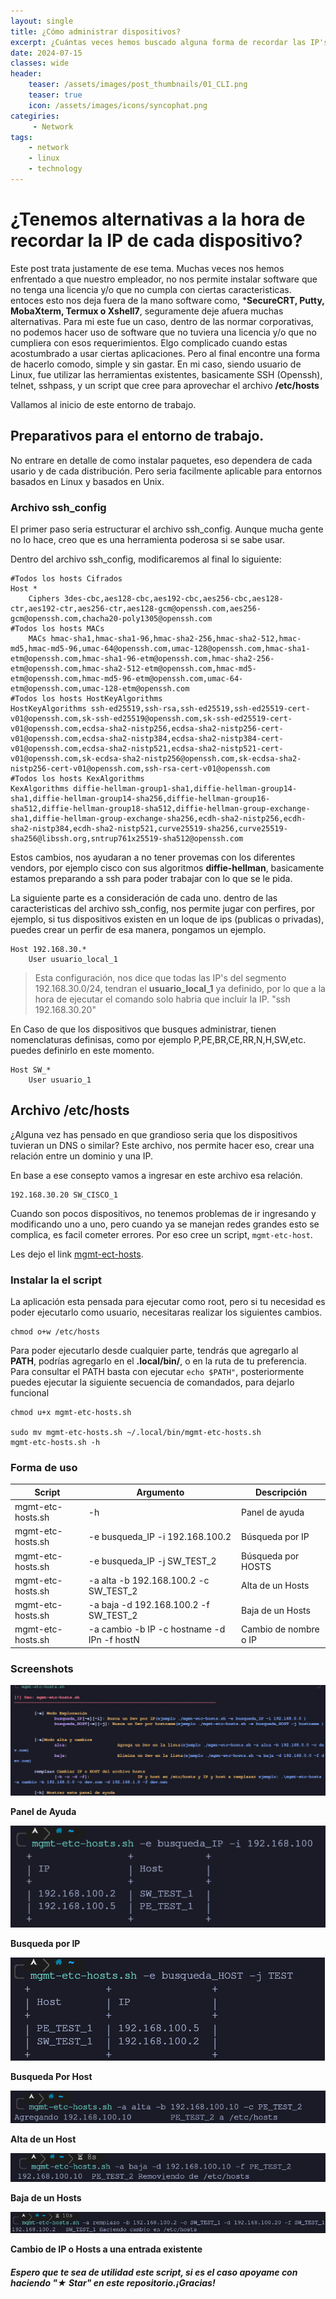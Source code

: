 ```yaml
---
layout: single
title: ¿Cómo administrar dispositivos?
excerpt: ¿Cuántas veces hemos buscado alguna forma de recordar las IP's de cada uno de los dispositivos de la red?
date: 2024-07-15
classes: wide
header:
    teaser: /assets/images/post_thumbnails/01_CLI.png
    teaser: true
    icon: /assets/images/icons/syncophat.png
categiries:
     - Network
tags:
    - network
    - linux
    - technology
---
```

# ¿Tenemos alternativas a la hora de recordar la **IP** de cada dispositivo?
Este post trata justamente de ese tema. Muchas veces nos hemos enfrentado a que nuestro empleador, no nos permite instalar software que no tenga una licencia y/o que no cumpla con ciertas caracteristicas. entoces esto nos deja fuera de la mano software como, ***SecureCRT, Putty, MobaXterm, Termux o Xshell7**, seguramente deje afuera muchas alternativas.
Para mi este fue un caso, dentro de las normar corporativas, no podemos hacer uso de software que no tuviera una licencia y/o que no cumpliera con esos requerimientos.
Elgo complicado cuando estas acostumbrado a usar ciertas aplicaciones. Pero al final encontre una forma de hacerlo comodo, simple y sin gastar.
En mi caso, siendo usuario de Linux, fue utilizar las herramientas existentes, basicamente SSH (Openssh), telnet, sshpass, y un script que cree para aprovechar el archivo **/etc/hosts**

Vallamos al inicio de este entorno de trabajo.
## Preparativos para el entorno de trabajo.
No entrare en detalle de como instalar paquetes, eso dependera de cada usario y de cada distribución.
Pero seria facilmente aplicable para entornos basados en Linux y basados en Unix.

### Archivo ssh_config
El primer paso seria estructurar el archivo ssh_config. Aunque mucha gente no lo hace, creo que es una herramienta poderosa si se sabe usar.

Dentro del archivo ssh_config, modificaremos al final lo siguiente:
```
#Todos los hosts Cifrados
Host *
    Ciphers 3des-cbc,aes128-cbc,aes192-cbc,aes256-cbc,aes128-ctr,aes192-ctr,aes256-ctr,aes128-gcm@openssh.com,aes256-gcm@openssh.com,chacha20-poly1305@openssh.com
#Todos los hosts MACs
    MACs hmac-sha1,hmac-sha1-96,hmac-sha2-256,hmac-sha2-512,hmac-md5,hmac-md5-96,umac-64@openssh.com,umac-128@openssh.com,hmac-sha1-etm@openssh.com,hmac-sha1-96-etm@openssh.com,hmac-sha2-256-etm@openssh.com,hmac-sha2-512-etm@openssh.com,hmac-md5-etm@openssh.com,hmac-md5-96-etm@openssh.com,umac-64-etm@openssh.com,umac-128-etm@openssh.com
#Todos los hosts HostKeyAlgorithms
HostKeyAlgorithms ssh-ed25519,ssh-rsa,ssh-ed25519,ssh-ed25519-cert-v01@openssh.com,sk-ssh-ed25519@openssh.com,sk-ssh-ed25519-cert-v01@openssh.com,ecdsa-sha2-nistp256,ecdsa-sha2-nistp256-cert-v01@openssh.com,ecdsa-sha2-nistp384,ecdsa-sha2-nistp384-cert-v01@openssh.com,ecdsa-sha2-nistp521,ecdsa-sha2-nistp521-cert-v01@openssh.com,sk-ecdsa-sha2-nistp256@openssh.com,sk-ecdsa-sha2-nistp256-cert-v01@openssh.com,ssh-rsa-cert-v01@openssh.com
#Todos los hosts KexAlgorithms
KexAlgorithms diffie-hellman-group1-sha1,diffie-hellman-group14-sha1,diffie-hellman-group14-sha256,diffie-hellman-group16-sha512,diffie-hellman-group18-sha512,diffie-hellman-group-exchange-sha1,diffie-hellman-group-exchange-sha256,ecdh-sha2-nistp256,ecdh-sha2-nistp384,ecdh-sha2-nistp521,curve25519-sha256,curve25519-sha256@libssh.org,sntrup761x25519-sha512@openssh.com
```
Estos cambios, nos ayudaran a no tener provemas con los diferentes vendors, por ejemplo cisco con sus algoritmos **diffie-hellman**, basicamente estamos preparando a ssh para poder trabajar con lo que se le pida.

La siguiente parte es a consideración de cada uno.
dentro de las caracteristicas del archivo ssh_config, nos permite jugar con perfires, por ejemplo, si tus dispositivos existen en un loque de ips (publicas o privadas), puedes crear un perfir de esa manera, pongamos un ejemplo.
```
Host 192.168.30.*
    User usuario_local_1
```
>Esta configuración, nos dice que todas las IP's del segmento 192.168.30.0/24, tendran el **usuario_local_1** ya definido, por lo que a la hora de ejecutar el comando solo habria que incluir la IP. "ssh 192.168.30.20"

En Caso de que los dispositivos que busques administrar, tienen nomenclaturas definisas, como por ejemplo P,PE,BR,CE,RR,N,H,SW,etc. puedes definirlo en este momento.
```
Host SW_*
    User usuario_1 
```
## Archivo /etc/hosts 
¿Alguna vez has pensado en que grandioso seria que los dispositivos tuvieran un DNS o similar?
Este archivo, nos permite hacer eso, crear una relación entre un dominio y una IP.

En base a ese consepto vamos a ingresar en este archivo esa relación.

```
192.168.30.20 SW_CISCO_1
```

Cuando son pocos dispositivos, no tenemos problemas de ir ingresando y modificando uno a uno, pero cuando ya se manejan redes grandes esto se complica, es facil cometer errores. Por eso cree un script, `mgmt-etc-host`.

Les dejo el link [mgmt-ect-hosts](https://github.com/syncophat/mgmt-etc-hosts).

 ### **Instalar la el script**
 La aplicación esta pensada para ejecutar como root, pero si tu necesidad es poder 
 ejecutarlo como usuario, necesitaras realizar los siguientes cambios.
 ```
 chmod o+w /etc/hosts
 ```
Para poder ejecutarlo desde cualquier parte, tendrás que agregarlo al **PATH**, podrías agregarlo en el 
**.local/bin/**, o en la ruta de tu preferencia. 
Para consultar el PATH basta con ejecutar ```echo $PATH"```, posteriormente puedes ejecutar la siguiente secuencia de comandados, para dejarlo funcional
```
chmod u+x mgmt-etc-hosts.sh

sudo mv mgmt-etc-hosts.sh ~/.local/bin/mgmt-etc-hosts.sh  
mgmt-etc-hosts.sh -h
```
### Forma de uso
|Script 		   |Argumento 									| Descripción			|
|------------------|--------------------------------------------|-----------------------|
|mgmt-etc-hosts.sh |-h 		  									|Panel de ayuda			| 
|mgmt-etc-hosts.sh |-e busqueda_IP -i 192.168.100.2 			|Búsqueda por IP 		| 
|mgmt-etc-hosts.sh |-e busqueda_IP -j SW_TEST_2 				|Búsqueda por HOSTS		|
|mgmt-etc-hosts.sh |-a alta -b 192.168.100.2 -c SW_TEST_2		|Alta de un Hosts 		|
|mgmt-etc-hosts.sh |-a baja -d 192.168.100.2 -f SW_TEST_2		|Baja de un Hosts 		|
|mgmt-etc-hosts.sh |-a cambio -b IP -c hostname -d IPn -f hostN	|Cambio de nombre o IP 	|

### Screenshots

![](/assets/images/post_thumbnails/01_Panel_Ayuda.png )

**Panel de Ayuda**

![](/assets/images/post_thumbnails/01_busqueda_IP.png )

**Busqueda por IP**

![](/assets/images/post_thumbnails/01_busqueda_host.png)

**Busqueda Por Host**

![](/assets/images/post_thumbnails/01_alta.png)

**Alta de un Host**

![](/assets/images/post_thumbnails/01_baja.png)

**Baja de un Hosts**

![](/assets/images/post_thumbnails/01_remplazo.png)

**Cambio de IP o Hosts a una entrada existente**

##### Espero que te sea de utilidad este script, si es el caso apoyame con haciendo "★ Star" en este repositorio.¡Gracias!





